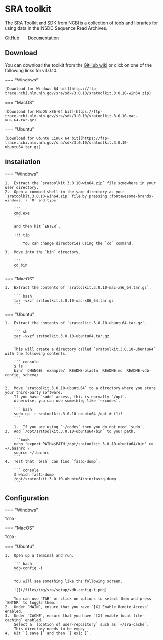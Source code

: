 # SRA toolkit

The SRA Toolkit and SDK from NCBI is a collection of tools and libraries for using data in the INSDC Sequence Read Archives.

[GitHub](https://github.com/ncbi/sra-tools) &nbsp; &nbsp; &nbsp; [Documentation](https://github.com/ncbi/sra-tools/wiki)

## Download

You can download the toolkit from the [GitHub wiki](https://github.com/ncbi/sra-tools/wiki/01.-Downloading-SRA-Toolkit#sra-toolkit) or click on one of the following links for v3.0.10.

=== "Windows"

    [Download for Windows 64 bit](https://ftp-trace.ncbi.nlm.nih.gov/sra/sdk/3.0.10/sratoolkit.3.0.10-win64.zip)

=== "MacOS"

    [Download for MacOS x86-64 bit](https://ftp-trace.ncbi.nlm.nih.gov/sra/sdk/3.0.10/sratoolkit.3.0.10-mac-x86_64.tar.gz)

=== "Ubuntu"

    [Download for Ubuntu Linux 64 bit](https://ftp-trace.ncbi.nlm.nih.gov/sra/sdk/3.0.10/sratoolkit.3.0.10-ubuntu64.tar.gz)

## Installation

=== "Windows"

    1.  Extract the `sratoolkit.3.0.10-win64.zip` file somewhere in your user directory.
    2.  Open a command shell in the same directory as your `sratoolkit.3.0.10-win64.zip` file by pressing :fontawesome-brands-windows: + `R` and type

        ```
        cmd.exe
        ```

        and then hit `ENTER`.

        !!! tip

            You can change directories using the `cd` command.

    3.  Move into the `bin` directory.

        ```
        cd bin
        ```

=== "MacOS"

    1.  Extract the contents of `sratoolkit.3.0.10-mac-x86_64.tar.gz`.

        ``` bash
        tar -vxzf sratoolkit.3.0.10-mac-x86_64.tar.gz
        ```

=== "Ubuntu"

    1.  Extract the contents of `sratoolkit.3.0.10-ubuntu64.tar.gz`.

        ``` sh
        tar -vxzf sratoolkit.3.0.10-ubuntu64.tar.gz
        ```

        This will create a directory called `sratoolkit.3.0.10-ubuntu64` with the following contents.

        ``` console
        $ ls
        bin/  CHANGES  example/  README-blastn  README.md  README-vdb-config  schema/
        ```

    2.  Move `sratoolkit.3.0.10-ubuntu64` to a directory where you store your third-party software.
        If you have `sudo` access, this is normally `/opt`.
        Otherwise, you can use something like `~/codes`.

        ``` bash
        sudo cp -r sratoolkit.3.0.10-ubuntu64 /opt # (1)!
        ```

        1.  If you are using `~/codes` then you do not need `sudo`.
    3.  Add `/opt/sratoolkit.3.0.10-ubuntu64/bin` to your path.

        ```bash
        echo 'export PATH=$PATH:/opt/sratoolkit.3.0.10-ubuntu64/bin' >> ~/.bashrc \
        source ~/.bashrc
        ```
    4.  Test that `bash` can find `fastq-dump`.

        ``` console
        $ which fastq-dump
        /opt/sratoolkit.3.0.10-ubuntu64/bin/fastq-dump
        ```

## Configuration

=== "Windows"

    TODO:

=== "MacOS"

    TODO:

=== "Ubuntu"

    1.  Open up a terminal and run.

        ``` bash
        vdb-config -i
        ```

        You will see something like the following screen.

        ![](/files/img/sra/setup/vdb-config-i.png)

        You can use `TAB` or click on options to select them and press `ENTER` to toggle them.
    2.  Under `MAIN`, ensure that you have `[X] Enable Remote Access` enabled.
    3.  Under `CACHE`, ensure that you have `[X] enable local file-caching` enabled.
        Select a `location of user-repository` such as `~/sra-cache`.
        This directory needs to be empty
    4.  Hit `[ save ]` and then `[ exit ]`.
